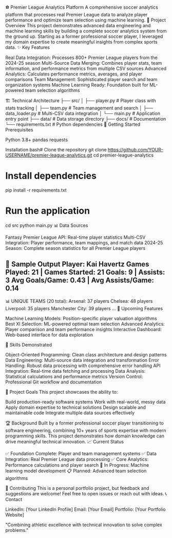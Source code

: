 ⚽ Premier League Analytics Platform
A comprehensive soccer analytics platform that processes real Premier League data to analyze player performance and optimize team selection using machine learning.
🎯 Project Overview
This project demonstrates advanced data engineering and machine learning skills by building a complete soccer analytics system from the ground up. Starting as a former professional soccer player, I leveraged my domain expertise to create meaningful insights from complex sports data.
✨ Key Features

Real Data Integration: Processes 800+ Premier League players from the 2024-25 season
Multi-Source Data Merging: Combines player stats, team information, and performance metrics from multiple CSV sources
Advanced Analytics: Calculates performance metrics, averages, and player comparisons
Team Management: Sophisticated player search and team organization systems
Machine Learning Ready: Foundation built for ML-powered team selection algorithms

🏗️ Technical Architecture
├── src/
│   ├── player.py          # Player class with stats tracking
│   ├── team.py            # Team management and search
│   ├── data_loader.py     # Multi-CSV data integration
│   └── main.py            # Application entry point
├── data/                  # Data storage directory
├── docs/                  # Documentation
└── requirements.txt       # Python dependencies
🚀 Getting Started
Prerequisites

Python 3.8+
pandas
requests

Installation
bash# Clone the repository
git clone https://github.com/YOUR-USERNAME/premier-league-analytics.git
cd premier-league-analytics

# Install dependencies
pip install -r requirements.txt

# Run the application
cd src
python main.py
📊 Data Sources

Fantasy Premier League API: Real-time player statistics
Multi-CSV Integration: Player performance, team mappings, and match data
2024-25 Season: Complete season statistics for all Premier League players

🎲 Sample Output
Player: Kai Havertz
Games Played: 21 | Games Started: 21
Goals: 9 | Assists: 3
Avg Goals/Game: 0.43 | Avg Assists/Game: 0.14
--------------------------------------------------

📊 UNIQUE TEAMS (20 total):
  Arsenal: 37 players
  Chelsea: 48 players  
  Liverpool: 35 players
  Manchester City: 39 players
  ...
🧠 Upcoming Features

Machine Learning Models: Position-specific player valuation algorithms
Best XI Selection: ML-powered optimal team selection
Advanced Analytics: Player comparison and team performance insights
Interactive Dashboard: Web-based interface for data exploration

💼 Skills Demonstrated

Object-Oriented Programming: Clean class architecture and design patterns
Data Engineering: Multi-source data integration and transformation
Error Handling: Robust data processing with comprehensive error handling
API Integration: Real-time data fetching and processing
Data Analysis: Statistical calculations and performance metrics
Version Control: Professional Git workflow and documentation

🎯 Project Goals
This project showcases the ability to:

Build production-ready software systems
Work with real-world, messy data
Apply domain expertise to technical solutions
Design scalable and maintainable code
Integrate multiple data sources effectively

🏆 Background
Built by a former professional soccer player transitioning to software engineering, combining 10+ years of sports expertise with modern programming skills. This project demonstrates how domain knowledge can drive meaningful technical innovation.
📈 Current Status

✅ Foundation Complete: Player and team management systems
✅ Data Integration: Real Premier League data processing
✅ Core Analytics: Performance calculations and player search
🔄 In Progress: Machine learning model development
📋 Planned: Advanced team selection algorithms

🤝 Contributing
This is a personal portfolio project, but feedback and suggestions are welcome! Feel free to open issues or reach out with ideas.
📞 Contact

LinkedIn: [Your LinkedIn Profile]
Email: [Your Email]
Portfolio: [Your Portfolio Website]


"Combining athletic excellence with technical innovation to solve complex problems."

